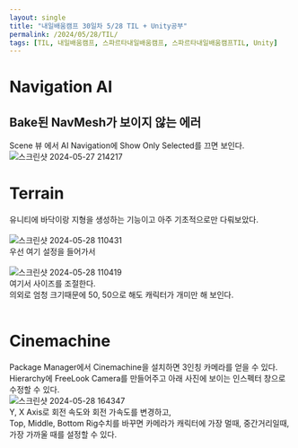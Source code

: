 ```yaml
---
layout: single
title: "내일배움캠프 30일차 5/28 TIL + Unity공부"
permalink: /2024/05/28/TIL/
tags: [TIL, 내일배움캠프, 스파르타내일배움캠프, 스파르타내일배움캠프TIL, Unity]
---
```


# Navigation AI

## Bake된 NavMesh가 보이지 않는 에러
Scene 뷰 에서 AI Navigation에 Show Only Selected를 끄면 보인다.  
![스크린샷 2024-05-27 214217](https://github.com/LeeSangSoos/LeeSangSoos.github.io/assets/105085706/4592b90a-bd60-4250-964d-d8cdfecf47f2)  

# Terrain
유니티에 바닥이랑 지형을 생성하는 기능이고 아주 기초적으로만 다뤄보았다.  
<br>
![스크린샷 2024-05-28 110431](https://github.com/LeeSangSoos/LeeSangSoos.github.io/assets/105085706/3bd39dc7-4a18-49d0-b147-99920fd54400)  
우선 여기 설정을 들어가서  
<br>
![스크린샷 2024-05-28 110419](https://github.com/LeeSangSoos/LeeSangSoos.github.io/assets/105085706/afa97353-9fa5-4b7b-9a79-0156d97d18de)  
여기서 사이즈를 조절한다.  
의외로 엄청 크기때문에 50, 50으로 해도 캐릭터가 개미만 해 보인다.  
<br>

# Cinemachine
Package Manager에서 Cinemachine을 설치하면 3인칭 카메라를 얻을 수 있다.  
Hierarchy에 FreeLook Camera를 만들어주고 아래 사진에 보이는 인스펙터 창으로 수정할 수 있다.  
![스크린샷 2024-05-28 164347](https://github.com/LeeSangSoos/LeeSangSoos.github.io/assets/105085706/27140390-d443-40a6-b8e3-f208c1d9207b)  
Y, X Axis로 회전 속도와 회전 가속도를 변경하고,  
Top, Middle, Bottom Rig수치를 바꾸면 카메라가 캐릭터에 가장 멀때, 중간거리일때, 가장 가까울 때를 설정할 수 있다.  
